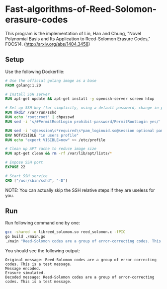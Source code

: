 # Fast-algorithms-of-Reed-Solomon-erasure-codes
This program is the implementation of
Lin, Han and Chung, "Novel Polynomial Basis and Its Application to Reed-Solomon Erasure Codes," FOCS14.
(http://arxiv.org/abs/1404.3458)

## Setup

Use the following Dockerfile:
```dockerfile
# Use the official golang image as a base
FROM golang:1.20

# Install SSH server
RUN apt-get update && apt-get install -y openssh-server screen htop

# Set up SSH key (for simplicity, using a default password, change in production)
RUN mkdir /var/run/sshd
RUN echo 'root:root' | chpasswd
RUN sed -i 's/#PermitRootLogin prohibit-password/PermitRootLogin yes/' /etc/ssh/sshd_config

RUN sed -i 's@session\s*required\s*pam_loginuid.so@session optional pam_loginuid.so@g' /etc/pam.d/sshd
ENV NOTVISIBLE "in users profile"
RUN echo "export VISIBLE=now" >> /etc/profile

# Clean up APT cache to reduce image size
RUN apt-get clean && rm -rf /var/lib/apt/lists/*

# Expose SSH port
EXPOSE 22

# Start SSH service
CMD ["/usr/sbin/sshd", "-D"]
```
NOTE: You can actually skip the SSH relative steps if they are useless for you.

## Run
Run following command one by one:
```bash
gcc -shared -o libreed_solomon.so reed_solomon.c -fPIC
go build ./main.go
./main "Reed-Solomon codes are a group of error-correcting codes. This is a test message."
```

You should see the following output:
```
Original message: Reed-Solomon codes are a group of error-correcting codes. This is a test message.
Message encoded.
Erasure simulated.
Decoded message: Reed-Solomon codes are a group of error-correcting codes. This is a test message.
```